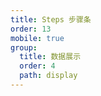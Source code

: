 ```yaml
---
title: Steps 步骤条
order: 13
mobile: true
group:
  title: 数据展示
  order: 4
  path: display
---
```


<code src="../demo/Steps.tsx"></code>
<API src="../src/Steps.tsx"></API>
